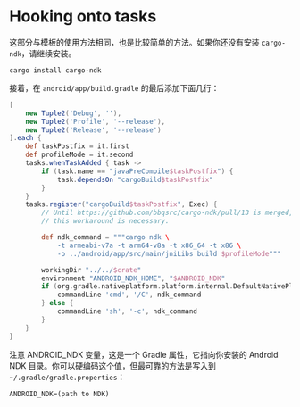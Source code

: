 # Hooking onto tasks

这部分与模板的使用方法相同，也是比较简单的方法。如果你还没有安装 `cargo-ndk`，请继续安装。

```
cargo install cargo-ndk
```

接着，在 `android/app/build.gradle` 的最后添加下面几行：

```gradle
[
    new Tuple2('Debug', ''),
    new Tuple2('Profile', '--release'),
    new Tuple2('Release', '--release')
].each {
    def taskPostfix = it.first
    def profileMode = it.second
    tasks.whenTaskAdded { task ->
        if (task.name == "javaPreCompile$taskPostfix") {
            task.dependsOn "cargoBuild$taskPostfix"
        }
    }
    tasks.register("cargoBuild$taskPostfix", Exec) {
        // Until https://github.com/bbqsrc/cargo-ndk/pull/13 is merged,
        // this workaround is necessary.

        def ndk_command = """cargo ndk \
            -t armeabi-v7a -t arm64-v8a -t x86_64 -t x86 \
            -o ../android/app/src/main/jniLibs build $profileMode"""

        workingDir "../../$crate"
        environment "ANDROID_NDK_HOME", "$ANDROID_NDK"
        if (org.gradle.nativeplatform.platform.internal.DefaultNativePlatform.currentOperatingSystem.isWindows()) {
            commandLine 'cmd', '/C', ndk_command
        } else {
            commandLine 'sh', '-c', ndk_command
        }
    }
}
```

注意 ANDROID\_NDK 变量，这是一个 Gradle 属性，它指向你安装的 Android NDK 目录。你可以硬编码这个值，但最可靠的方法是写入到
`~/.gradle/gradle.properties`：

```
ANDROID_NDK=(path to NDK)
```
